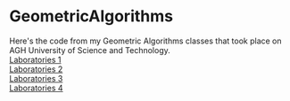 # GeometricAlgorithms

Here's the code from my Geometric Algorithms classes that took place on AGH University of Science and Technology.   
<a href="https://github.com/LucasJezap/GeometricAlgorithms/tree/master/1.%20Geometric%20predicates"> Laboratories 1  
<a href="https://github.com/LucasJezap/GeometricAlgorithms/tree/master/2.%20Hull%20Convex"> Laboratories 2  
<a href="https://github.com/LucasJezap/GeometricAlgorithms/tree/master/3.%20Intersections"> Laboratories 3  
<a href="https://github.com/LucasJezap/GeometricAlgorithms/tree/master/4.%20Triangulation"> Laboratories 4  
